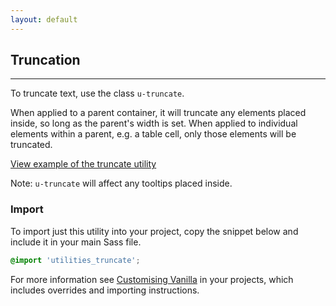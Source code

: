 ```yaml
---
layout: default
---
```


## Truncation

<hr>

To truncate text, use the class `u-truncate`.

When applied to a parent container, it will truncate any elements placed inside, so long as the parent's width is set.
When applied to individual elements within a parent, e.g. a table cell, only those elements will be truncated.

<a href="/examples/utilities/truncate/"
    class="js-example">
View example of the truncate utility
</a>

Note: `u-truncate` will affect any tooltips placed inside.

### Import

To import just this utility into your project, copy the snippet below and include it in your main Sass file.

```scss
@import 'utilities_truncate';
```

For more information see [Customising Vanilla](/customising-vanilla/) in your projects, which includes overrides and importing instructions.
